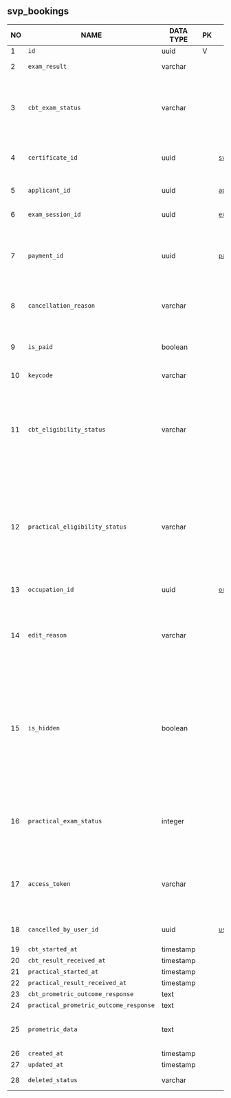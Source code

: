 svp_bookings
----------------------------


NO | NAME | DATA TYPE | PK | FK | DESCRIPTION            
---|------|-----------|----|----|-------------
1|`id` | uuid | V |  | Autoincr
2|`exam_result` | varchar |  |  | One of: PENDING, PASSED, FAILED
3|`cbt_exam_status` | varchar |  |  | One of: RESERVED, PENDING, COMPLETED, CANCELED, WITHDRAWN, PAYMENT_FAILED
4|`certificate_id` | uuid |  | [`svp_certificates`](svp_certificates.md) | Skill verification certificate, issued as a result of passing the exam
5|`applicant_id` | uuid |  | [`applicants`](applicants.md) | Applicant that booked an exam session
6|`exam_session_id` | uuid |  | [`exam_sessions`](exam_sessions.md) | An exam session that was booked
7|`payment_id` | uuid |  | [`payments`](payments.md) | TODO: Payment for the exam. Payments for qvp and svp should be united into one table. It's not yet ready
8|`cancellation_reason` | varchar |  |  | Description why the booking was cancelled. Free text, not an enum.
9|`is_paid` | boolean |  |  | A flag showing that the booking is paid either with credits or with a card payment
10|`keycode` | varchar |  |  | Prometric code
11|`cbt_eligibility_status` | varchar |  |  | When the exam is started, we send the Create Eligibility Request to Prometric, and Prometric returns -1 (failed) or 1 (success) as the response which we store in this column
12|`practical_eligibility_status` | varchar |  |  | When the exam is started, we send the Create Eligibility Request to Prometric, and Prometric returns -1 (failed) or 1 (success) as the response which we store in this column
13|`occupation_id` | uuid |  | [`occupations`](occupations.md) | The occupation that is going to be verified
14|`edit_reason` | varchar |  |  | Admins can update the bookings, if they update - the comment is required and stored in this field
15|`is_hidden` | boolean |  |  | When the reservation is created - it is by default is_hidden: true till payment is made Once User successfully made the payment - change to is_hidden: false In the System only is_hidden: false are shown
16|`practical_exam_status` | integer |  |  | One of: RESERVED, PENDING, COMPLETED, CANCELED, WITHDRAWN, PAYMENT_FAILED
17|`access_token` | varchar |  |  | Access token is a part of Reservation Ticket URL to attend the exam (randomly generated)
18|`cancelled_by_user_id` | uuid |  | [`users`](users.md) | The user that cancelled the booking
19|`cbt_started_at` | timestamp |  |  | 
20|`cbt_result_received_at` | timestamp |  |  | 
21|`practical_started_at` | timestamp |  |  | 
22|`practical_result_received_at` | timestamp |  |  | 
23|`cbt_prometric_outcome_response` | text |  |  | json
24|`practical_prometric_outcome_response` | text |  |  | json
25|`prometric_data` | text |  |  | json.Prometric data (or metadata) about exam
26|`created_at` | timestamp |  |  | 
27|`updated_at` | timestamp |  |  | 
28|`deleted_status` | varchar |  |  | ACTIVE, DELETED
